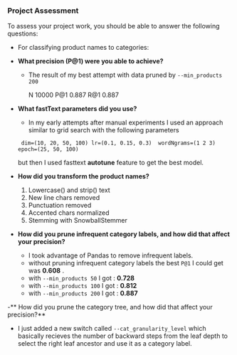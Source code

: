 ### Project Assessment

To assess your project work, you should be able to answer the following questions:

+ For classifying product names to categories:


+  **What precision (P@1) were you able to achieve?**
	+ The result of my best attempt with data pruned by `--min_products  200`

    	N       10000
		P@1     0.887
		R@1     0.887
    


- **What fastText parameters did you use?**
	+ In my early attempts after manual experiments I used an approach similar to grid search with the following parameters
	
    ` dim=(10, 20, 50, 100) lr=(0.1, 0.15, 0.3)  wordNgrams=(1 2 3) epoch=(25, 50, 100)`

	but then I used fasttext **autotune** feature to get the best model.


- **How did you transform the product names?**
	1. Lowercase() and strip() text
	2. New line chars removed
	3. Punctuation removed
	4. Accented chars normalized
	5. Stemming with SnowballStemmer


- **How did you prune infrequent category labels, and how did that affect your precision?**
	+ I took advantage of Pandas to remove infrequent labels.
	+ without pruning infrequent category labels the best `P@1` I could get was **0.608** .
	+ with `--min_products 50` I got :  **0.728**
	+ with `--min_products 100` I got :  **0.812**
	+ with `--min_products 200` I got :  **0.887**

-** How did you prune the category tree, and how did that affect your precision?**
+ I just added a new switch called `--cat_granularity_level` which basically recieves the number of backward steps from the leaf depth to select the right leaf ancestor and use it as a category label.